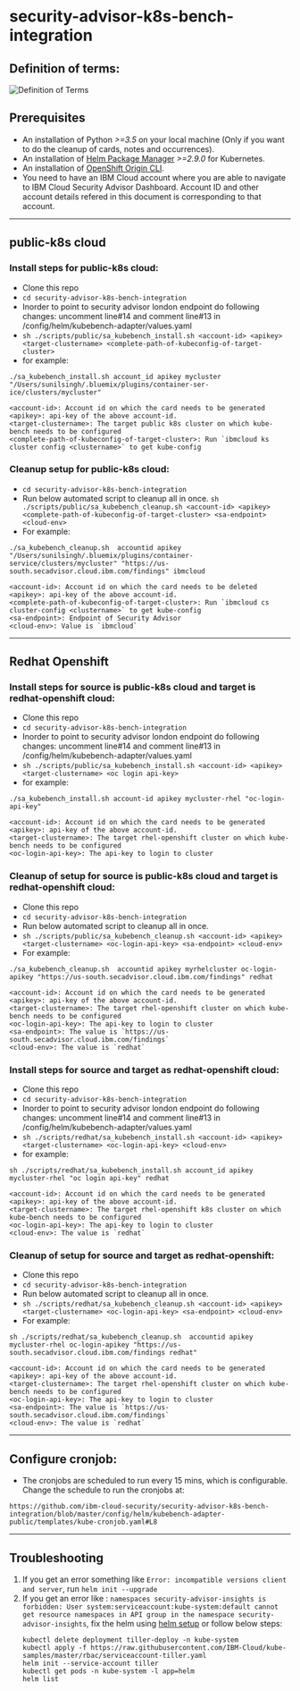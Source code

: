 # security-advisor-k8s-bench-integration

## Definition of terms:

![Definition of Terms](https://github.com/ibm-cloud-security/security-advisor-k8s-bench-integration/blob/master/kube-definitions.png) 

## Prerequisites 
- An installation of Python *>=3.5* on your local machine (Only if you want to do the cleanup of cards, notes and occurrences).
- An installation of [Helm Package Manager](https://docs.helm.sh/using_helm/#from-script) *>=2.9.0* for Kubernetes.
- An installation of [OpenShift Origin CLI](https://cloud.ibm.com/docs/openshift?topic=openshift-openshift-cli#cli_oc).
- You need to have an IBM Cloud account where you are able to navigate to IBM Cloud Security Advisor Dashboard. Account ID and other account details refered in this document is corresponding to that account.

<hr>

## public-k8s cloud 
### Install steps for public-k8s cloud:
- Clone this repo
- `cd security-advisor-k8s-bench-integration`
- Inorder to point to security advisor london endpoint do following changes:
  uncomment line#14 and comment line#13 in /config/helm/kubebench-adapter/values.yaml 
- `sh ./scripts/public/sa_kubebench_install.sh <account-id> <apikey> <target-clustername> <complete-path-of-kubeconfig-of-target-cluster>`
- for example: 
```
./sa_kubebench_install.sh account_id apikey mycluster "/Users/sunilsingh/.bluemix/plugins/container-ser-ice/clusters/mycluster"

<account-id>: Account id on which the card needs to be generated
<apikey>: api-key of the above account-id.
<target-clustername>: The target public k8s cluster on which kube-bench needs to be configured 
<complete-path-of-kubeconfig-of-target-cluster>: Run `ibmcloud ks cluster config <clustername>` to get kube-config
```

### Cleanup setup for public-k8s cloud:
- `cd security-advisor-k8s-bench-integration`
- Run below automated script to cleanup all in once.
`sh ./scripts/public/sa_kubebench_cleanup.sh <account-id> <apikey> <complete-path-of-kubeconfig-of-target-cluster> <sa-endpoint> <cloud-env>`
- For example: 
 ```
 ./sa_kubebench_cleanup.sh  accountid apikey "/Users/sunilsingh/.bluemix/plugins/container-service/clusters/mycluster" "https://us-south.secadvisor.cloud.ibm.com/findings" ibmcloud

<account-id>: Account id on which the card needs to be deleted
<apikey>: api-key of the above account-id.
<complete-path-of-kubeconfig-of-target-cluster>: Run `ibmcloud cs cluster-config <clustername>` to get kube-config
<sa-endpoint>: Endpoint of Security Advisor
<cloud-env>: Value is `ibmcloud`
```
<hr>

## Redhat Openshift
### Install steps for source is public-k8s cloud and target is redhat-openshift cloud:
- Clone this repo
- `cd security-advisor-k8s-bench-integration`
- Inorder to point to security advisor london endpoint do following changes:
  uncomment line#14 and comment line#13 in /config/helm/kubebench-adapter/values.yaml 
- `sh ./scripts/public/sa_kubebench_install.sh <account-id> <apikey> <target-clustername> <oc login api-key>`
- for example: 
```
./sa_kubebench_install.sh account-id apikey mycluster-rhel "oc-login-api-key"

<account-id>: Account id on which the card needs to be generated
<apikey>: api-key of the above account-id.
<target-clustername>: The target rhel-openshift cluster on which kube-bench needs to be configured 
<oc-login-api-key>: The api-key to login to cluster
```

### Cleanup of setup for source is public-k8s cloud and target is redhat-openshift cloud:
- Clone this repo
- `cd security-advisor-k8s-bench-integration`
- Run below automated script to cleanup all in once.
- `sh ./scripts/public/sa_kubebench_cleanup.sh <account-id> <apikey> <target-clustername> <oc-login-api-key> <sa-endpoint> <cloud-env>`
-  For example: 
```
./sa_kubebench_cleanup.sh  accountid apikey myrhelcluster oc-login-apikey "https://us-south.secadvisor.cloud.ibm.com/findings" redhat

<account-id>: Account id on which the card needs to be generated
<apikey>: api-key of the above account-id.
<target-clustername>: The target rhel-openshift cluster on which kube-bench needs to be configured 
<oc-login-api-key>: The api-key to login to cluster
<sa-endpoint>: The value is `https://us-south.secadvisor.cloud.ibm.com/findings`
<cloud-env>: The value is `redhat`
```

### Install steps for source and target as redhat-openshift cloud:
- Clone this repo
- `cd security-advisor-k8s-bench-integration`
- Inorder to point to security advisor london endpoint do following changes:
  uncomment line#14 and comment line#13 in /config/helm/kubebench-adapter/values.yaml 
- `sh ./scripts/redhat/sa_kubebench_install.sh <account-id> <apikey> <target-clustername> <oc-login-api-key> <cloud-env>`
- for example: 
```
sh ./scripts/redhat/sa_kubebench_install.sh account_id apikey mycluster-rhel "oc login api-key" redhat

<account-id>: Account id on which the card needs to be generated
<apikey>: api-key of the above account-id.
<target-clustername>: The target rhel-openshift k8s cluster on which kube-bench needs to be configured 
<oc-login-api-key>: The api-key to login to cluster
<cloud-env>: The value is `redhat`
```

### Cleanup of setup for source and target as redhat-openshift:

- Clone this repo
- `cd security-advisor-k8s-bench-integration`
- Run below automated script to cleanup all in once.
- `sh ./scripts/redhat/sa_kubebench_cleanup.sh <account-id> <apikey> <target-clustername> <oc-login-api-key> <sa-endpoint> <cloud-env>`
-  For example: 
```
sh ./scripts/redhat/sa_kubebench_cleanup.sh  accountid apikey mycluster-rhel oc-login-apikey "https://us-south.secadvisor.cloud.ibm.com/findings redhat"

<account-id>: Account id on which the card needs to be generated
<apikey>: api-key of the above account-id.
<target-clustername>: The target rhel-openshift cluster on which kube-bench needs to be configured 
<oc-login-api-key>: The api-key to login to cluster
<sa-endpoint>: The value is `https://us-south.secadvisor.cloud.ibm.com/findings`
<cloud-env>: The value is `redhat`
```
<hr>

## Configure cronjob:
- The cronjobs are scheduled to run every 15 mins, which is configurable. Change the schedule to run the cronjobs at: 
```
https://github.com/ibm-cloud-security/security-advisor-k8s-bench-integration/blob/master/config/helm/kubebench-adapter-public/templates/kube-cronjob.yaml#L8
```

<hr>

## Troubleshooting

1. If you get an error something like `Error: incompatible versions client and server`, run `helm init --upgrade`
2. If you get an error like : `namespaces security-advisor-insights is forbidden: User system:serviceaccount:kube-system:default cannot get resource namespaces in API group in the namespace security-advisor-insights`, fix the helm using [helm setup](https://cloud.ibm.com/docs/containers?topic=containers-integrations#helm) or follow below steps:
   ```
   kubectl delete deployment tiller-deploy -n kube-system
   kubectl apply -f https://raw.githubusercontent.com/IBM-Cloud/kube-samples/master/rbac/serviceaccount-tiller.yaml
   helm init --service-account tiller
   kubectl get pods -n kube-system -l app=helm
   helm list
   ```
